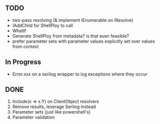 
## TODO
- two-pass resolving (& implement IEnumerable on IResolve)
- IAddChild for ShellPloy to call
- WhatIf
- Generate ShellPloy from metadata? is that even feasible?
- prefer parameter sets with parameter values explicitly set
  over values from context

## In Progress
- Error.xxx on a serilog wrapper to log exceptions where they occur

## DONE
1. Include(x => x.Y) on ClientObject resolvers
2. Remove results, leverage Serilog instead
3. Parameter sets (just like powershell's)
4. Parameter validation
